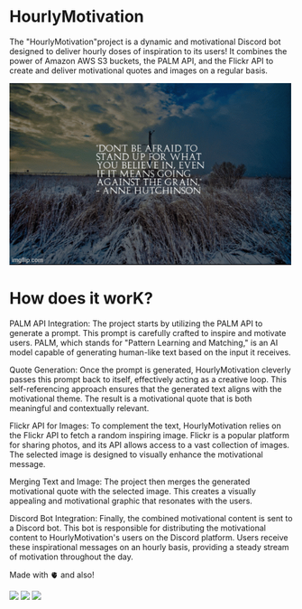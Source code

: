 # HourlyMotivation
The "HourlyMotivation"project is a dynamic and motivational Discord bot designed to deliver hourly doses of inspiration to its users! It combines the power of Amazon AWS S3 buckets, the PALM API, and the Flickr API to create and deliver motivational quotes and images on a regular basis.

![](https://github.com/HallowsYves/HourlyMotivation/blob/main/Media/Gifs/83gqmb.gif)

# How does it worK?
PALM API Integration: The project starts by utilizing the PALM API to generate a prompt. This prompt is carefully crafted to inspire and motivate users. PALM, which stands for "Pattern Learning and Matching," is an AI model capable of generating human-like text based on the input it receives.

Quote Generation: Once the prompt is generated, HourlyMotivation cleverly passes this prompt back to itself, effectively acting as a creative loop. This self-referencing approach ensures that the generated text aligns with the motivational theme. The result is a motivational quote that is both meaningful and contextually relevant.

Flickr API for Images: To complement the text, HourlyMotivation relies on the Flickr API to fetch a random inspiring image. Flickr is a popular platform for sharing photos, and its API allows access to a vast collection of images. The selected image is designed to visually enhance the motivational message.

Merging Text and Image: The project then merges the generated motivational quote with the selected image. This creates a visually appealing and motivational graphic that resonates with the users.

Discord Bot Integration: Finally, the combined motivational content is sent to a Discord bot. This bot is responsible for distributing the motivational content to HourlyMotivation's users on the Discord platform. Users receive these inspirational messages on an hourly basis, providing a steady stream of motivation throughout the day.

Made with 🫀 and also!

![](https://img.shields.io/badge/Amazon_AWS-FF9900?style=for-the-badge&logo=amazonaws&logoColor=white)
![](https://img.shields.io/badge/python-3670A0?style=for-the-badge&logo=python&logoColor=ffdd54)
![](https://img.shields.io/badge/Discord-5865F2?style=for-the-badge&logo=discord&logoColor=white)
